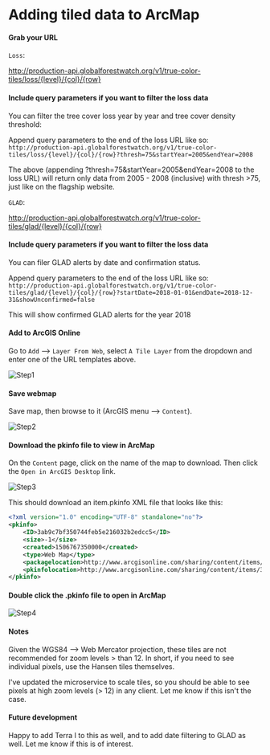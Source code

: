 # Adding tiled data to ArcMap


#### Grab your URL

`Loss`:

http://production-api.globalforestwatch.org/v1/true-color-tiles/loss/{level}/{col}/{row}

#### Include query parameters if you want to filter the loss data

You can filter the tree cover loss year by year and tree cover density threshold:

Append query parameters to the end of the loss URL like so:
`http://production-api.globalforestwatch.org/v1/true-color-tiles/loss/{level}/{col}/{row}?thresh=75&startYear=2005&endYear=2008`

The above (appending ?thresh=75&startYear=2005&endYear=2008 to the loss URL) will return only data from 2005 - 2008 (inclusive) with thresh >75, just like on the flagship website.

`GLAD`:

http://production-api.globalforestwatch.org/v1/true-color-tiles/glad/{level}/{col}/{row}

#### Include query parameters if you want to filter the loss data

You can filer GLAD alerts by date and confirmation status.

Append query parameters to the end of the loss URL like so:
`http://production-api.globalforestwatch.org/v1/true-color-tiles/glad/{level}/{col}/{row}?startDate=2018-01-01&endDate=2018-12-31&showUnconfirmed=false`

This will show confirmed GLAD alerts for the year 2018

#### Add to ArcGIS Online

Go to `Add` --> `Layer From Web`, select `A Tile Layer` from the dropdown and enter one of the URL templates above.

![Step1](images/step1.png)


#### Save webmap

Save map, then browse to it (ArcGIS menu  --> `Content`).

![Step2](images/step2.png)

#### Download the pkinfo file to view in ArcMap

On the `Content` page, click on the name of the map to download. Then click the `Open in ArcGIS Desktop` link.

![Step3](images/step3.png)

This should download an item.pkinfo XML file that looks like this:

```xml
<?xml version="1.0" encoding="UTF-8" standalone="no"?>
<pkinfo>
	<ID>3ab9c7bf350744feb5e216032b2edcc5</ID>
	<size>-1</size>
	<created>1506767350000</created>
	<type>Web Map</type>
	<packagelocation>http://www.arcgisonline.com/sharing/content/items/3ab9c7bf350744feb5e216032b2edcc5/data</packagelocation>
	<pkinfolocation>http://www.arcgisonline.com/sharing/content/items/3ab9c7bf350744feb5e216032b2edcc5/item.pkinfo</pkinfolocation>
</pkinfo>
```

#### Double click the .pkinfo file to open in ArcMap

![Step4](images/step4.png)

#### Notes

Given the WGS84 --> Web Mercator projection, these tiles are not recommended for zoom levels > than 12. In short, if you need to see individual pixels, use the Hansen tiles themselves.

I've updated the microservice to scale tiles, so you should be able to see pixels at high zoom levels (> 12) in any client. Let me know if this isn't the case.

#### Future development

Happy to add Terra I to this as well, and to add date filtering to GLAD as well. Let me know if this is of interest.
